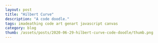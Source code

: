 ```yaml
---
layout: post
title: "Hilbert Curve"
description: "A code doodle."
tags: imadeathing code art genart javascript canvas
category: blog
thumb: /assets/posts/2020-06-29-hilbert-curve-code-doodle/thumb.png
---
```


<script>
  var parentDiv = document.getElementsByClassName("all")[0];
  var closeButton = document.createElement("input");
  closeButton.classList.add("closeButton");
  closeButton.value = "X";
  closeButton.onclick = function() {
    parentDiv.remove();
  };
  parentDiv.insertBefore(closeButton, parentDiv.firstChild);

  // modify this value to see fewer/more curve segments
  var order = 6;
  
  var canvas = document.createElement('canvas');
  canvas.id = 'the-canvas';
  setCanvasDimensions();
  document.body.prepend(canvas);
  var ctx = canvas.getContext('2d');
  ctx.lineWidth = 2;

  function setCanvasDimensions() {
    if (window.innerHeight > window.innerWidth) {
      canvas.height = window.innerWidth;
      canvas.width = window.innerHeight;
    } else {
      canvas.height = window.innerHeight;
      canvas.width = window.innerWidth;
    }
  }
  function Point(x, y) {
    this.x = x;
    this.y = y;
  }
  Point.prototype.mult = function(scalar) {
      this.x *= scalar;
      this.y *= scalar;
      return this;
  }
  Point.prototype.add = function(x, y) {
      this.x += x;
      this.y += y;
      return this;
  }

  var N = Math.pow(2, order);
  var total = N * N;

  function hilbert(i) {
    var points = [new Point(0, 0), new Point(0, 1), new Point(1, 1), new Point(1, 0)];
    var index = i & 3;
    var v = points[index];

    for (var j = 1; j < order; j++) {
      i = i >>> 2;
      index = i & 3;
      var len = Math.pow(2, j);
      switch(index) {
        case 0:
          var temp = v.x;
          v.x = v.y;
          v.y = temp;
          break;
        case 1:
          v.y += len;
          break;
        case 2:
          v.x += len;
          v.y += len;
          break;
        case 3:
          var temp = len - 1 - v.x;
          v.x = len - 1 - v.y;
          v.y = temp;
          v.x += len;
          break;
        default:
            // should not happen
          alert("hilbert unknown index", index);
          break;
      }
    }
    return v;

  }

  var isInViewport = function isInViewport(elem) {
      var bounding = elem.getBoundingClientRect();
      //  If the bottom is in view but the top isn't then it's visible
      return bounding.bottom >= 0 && bounding.bottom <= (window.innerHeight || document.documentElement.clientHeight) || bounding.top >= 0 && bounding.top <= (window.innerHeight || document.documentElement.clientHeight);
  };

  var animate = null;

  function stop() {
    animate = false;
  }

  function start() {
    animate = true;

    var counter = 0;
    var index = 1;
    function reset () {
      ctx.clearRect(0, 0, canvas.width, canvas.height);
      counter = 0;
      index = 1;
      ctx.strokeStyle = 'black';
    }
    reset();

    // using height as it's shorter than width
    var len = Math.floor(canvas.height / N);
    // initialise the entire curve
    var path = [];
    for (let i = 0; i < total; i++) {
        path[i] = hilbert(i);
        path[i].mult(len);
        path[i].add(len / 2, len / 2);
    }

    function step() {
      if (!animate) return;
      if (!isInViewport(canvas)) return;

      // draw chunks up to counter's value
      do {
          // hue between 0 and 360, based on i in 0 -> path.length
        var hue = index * 360 / path.length;
        ctx.strokeStyle = 'hsla(' + hue + ', 100%, 40%, 1)';
        ctx.beginPath();
        ctx.moveTo(path[index].x, path[index].y);
        ctx.lineTo(path[index - 1].x, path[index - 1].y);
        ctx.stroke();
      } while (++index < counter);

      counter += (path.length / 2048);
      if (counter > path.length) {
        reset();
        // stop();
      }

      window.requestAnimationFrame(step);
    }

    window.requestAnimationFrame(step);
  }

  window.addEventListener('resize', function () {
    setCanvasDimensions();
    stop();
    start();
  });

  start();
    
  </script>